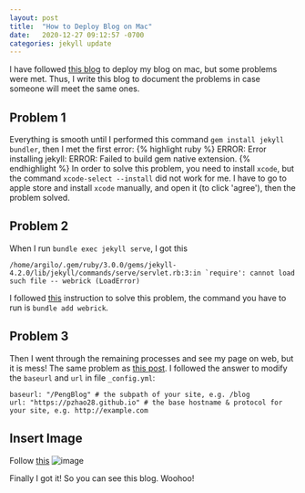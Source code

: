 ```yaml
---
layout: post
title:  "How to Deploy Blog on Mac"
date:   2020-12-27 09:12:57 -0700
categories: jekyll update
---
```


I have followed [this blog][followed-blog] to deploy my blog on mac, but some problems were met. Thus, I write this blog to document the problems in case someone will meet the same ones.

## Problem 1
Everything is smooth until I performed this command `gem install jekyll bundler`, then I met the first error: 
{% highlight ruby %}
ERROR:  Error installing jekyll:
        ERROR: Failed to build gem native extension.
{% endhighlight %}
In order to solve this problem, you need to install `xcode`, but the command `xcode-select --install` did not work for me. I have to go to apple store and install `xcode` manually, and open it (to click 'agree'), then the problem solved.

## Problem 2
When I run `bundle exec jekyll serve`, I got this 

```
/home/argilo/.gem/ruby/3.0.0/gems/jekyll-4.2.0/lib/jekyll/commands/serve/servlet.rb:3:in `require': cannot load such file -- webrick (LoadError)
```

I followed [this][problem-2] instruction to solve this problem, the command you have to run is `bundle add webrick`. 

## Problem 3
Then I went through the remaining processes and see my page on web, but it is mess! The same problem as [this post][problem-3]. I followed the answer to modify the `baseurl` and `url` in file `_config.yml`:

```
baseurl: "/PengBlog" # the subpath of your site, e.g. /blog
url: "https://pzhao28.github.io" # the base hostname & protocol for your site, e.g. http://example.com
```

## Insert Image
Follow [this][insert-image]
![image](https://user-images.githubusercontent.com/41249426/103261509-118b6180-495f-11eb-88eb-779227a86782.png)


Finally I got it! So you can see this blog. Woohoo!







[followed-blog]: https://medium.com/20percentwork/creating-your-blog-for-free-using-jekyll-github-pages-dba37272730a
[problem-2]: https://github.com/jekyll/jekyll/issues/8523
[problem-3]: https://github.com/cotes2020/jekyll-theme-chirpy/issues/63
[insert-image]: https://gist.github.com/kannankumar/4c613cac6d9db896062a16e1cc57d3e5